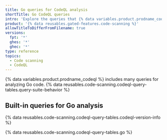 ```yaml
---
title: Go queries for CodeQL analysis
shortTitle: Go CodeQL queries
intro: 'Explore the queries that {% data variables.product.prodname_codeql %} uses to analyze code written in Go (Golang) when you select the `default` or the `security-extended` query suite.'
product: '{% data reusables.gated-features.code-scanning %}'
allowTitleToDifferFromFilename: true
versions:
  fpt: '*'
  ghes: '*'
  ghec: '*'
type: reference
topics:
  - Code scanning
  - CodeQL
---
```


{% data variables.product.prodname_codeql %} includes many queries for analyzing Go code. {% data reusables.code-scanning.codeql-query-tables.query-suite-behavior %}

## Built-in queries for Go analysis

{% data reusables.code-scanning.codeql-query-tables.codeql-version-info %}

{% data reusables.code-scanning.codeql-query-tables.go %}
